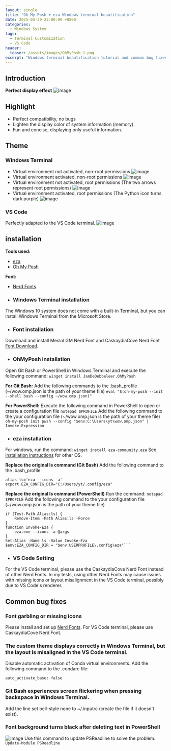 ```yaml
---
layout: single
title: "Oh My Posh + eza Windows terminal beautification"
date: 2025-04-29 22:00:00 +0800
categories:
  - Windows System
tags:
  - Terminal Customization
  - VS Code
header:
  teaser: /assets/images/OhMyPosh-1.png
excerpt: "Windows terminal beautification tutorial and common bug fixes"
---
```

## Introduction
**Perfect display effect**
![image](https://github.com/user-attachments/assets/b649e474-c54a-47a3-aa25-daa3f3bf75d1)

## Highlight
- Perfect compatibility, no bugs
- Lighten the display color of system information (memory).
- Fun and concise, displaying only useful information.

## Theme
### Windows Terminal
- Virtual environment not activated, non-root permissions
![image](https://github.com/user-attachments/assets/8428b2a8-be89-41b2-bed9-9446b092c521)
- Virtual environment activated, non-root permissions
![image](https://github.com/user-attachments/assets/156b1e4f-fca6-421d-9c74-34a2ae2f6e35)
- Virtual environment not activated, root permissions (The two arrows represent root permissions)
![image](https://github.com/user-attachments/assets/d3f6ba30-14b8-46d1-90ee-a55153cad5e0)
- Virtual environment activated, root permissions (The Python icon turns dark purple)
![image](https://github.com/user-attachments/assets/7235b07a-8186-43d9-9990-8f99de0915a5)

### VS Code
Perfectly adapted to the VS Code terminal.
![image](https://github.com/user-attachments/assets/7ab08bd8-fd07-4ff7-ac13-7152bfd46359)

## installation
**Tools used:**
- [eza](https://github.com/eza-community/eza?tab=readme-ov-file)
- [Oh My Posh](https://github.com/JanDeDobbeleer/oh-my-posh)

**Font:**
- [Nerd Fonts](https://www.nerdfonts.com/)

- ### Windows Terminal installation
The Windows 10 system does not come with a built-in Terminal, but you can install Windows Terminal from the Microsoft Store.

- ### Font installation
Download and install MesloLGM Nerd Font and CaskaydiaCove Nerd Font [Font Download](https://www.nerdfonts.com/).

- ### OhMyPosh installation
Open Git Bash or PowerShell in Windows Terminal and execute the following command:
```winget install JanDeDobbeleer.OhMyPosh```

**For Git Bash:**
Add the following commands to the .bash_profile (~/wow.omp.json is the path of your theme file)
```eval "$(oh-my-posh --init --shell bash --config ~/wow.omp.json)" ```

**For PowerShell:**
Execute the following command in PowerShell to open or create a configuration file
```notepad $PROFILE```
Add the following command to the your configuration file (~/wow.omp.json is the path of your theme file)
```oh-my-posh init pwsh --config "$env:C:\Users\yt\wow.omp.json" | Invoke-Expression```

- ### eza installation
For windows, run the command:
```winget install eza-community.eza```
See [installation instructions](https://github.com/eza-community/eza?tab=readme-ov-file) for other OS.

**Replace the original ls command (Git Bash)**
Add the following command to the .bash_profile
```
alias ls='eza --icons -a'
export EZA_CONFIG_DIR="C:/Users/yt/.config/eza"
```
**Replace the original ls command (PowerShell)**
Run the command:
```notepad $PROFILE```
Add the following command to the your configuration file (~/wow.omp.json is the path of your theme file)
```
if (Test-Path Alias:ls) {
    Remove-Item -Path Alias:ls -Force
}
function Invoke-Eza {
    eza.exe --icons -a @args
}
Set-Alias -Name ls -Value Invoke-Eza
$env:EZA_CONFIG_DIR = "$env:USERPROFILE\.config\eza"```
```
- ### VS Code Setting
For the VS Code terminal, please use the CaskaydiaCove Nerd Font instead of other Nerd Fonts. In my tests, using other Nerd Fonts may cause issues with missing icons or layout misalignment in the VS Code terminal, possibly due to VS Code's renderer.

## Common bug fixes
### Font garbling or missing icons
Please install and set up [Nerd Fonts](https://www.nerdfonts.com/). For VS Code terminal, please use CaskaydiaCove Nerd Font.

### The custom theme displays correctly in Windows Terminal, but the layout is misaligned in the VS Code terminal.
Disable automatic activation of Conda virtual environments.
Add the following command to the .condarc file:
```
auto_activate_base: false
```

### Git Bash experiences screen flickering when pressing backspace in Windows Terminal.
Add the line set bell-style none to ~/.inputrc (create the file if it doesn't exist).

### Font background turns black after deleting text in PowerShell
![image](https://github.com/user-attachments/assets/f14232cc-47a3-452d-b144-6364d8978869)
Use this command to update PSReadline to solve the problem.
```Update-Module PSReadline```
